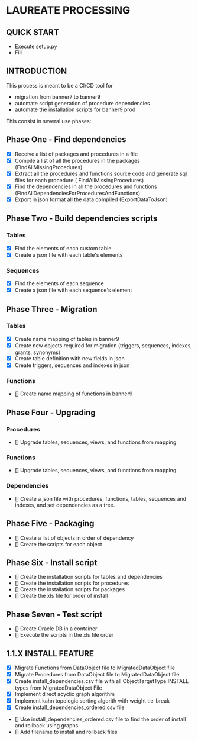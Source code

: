 # LAUREATE PROCESSING

## QUICK START

- Execute setup.py
- Fill

## INTRODUCTION

This process is meant to be a CI/CD tool for

- migration from banner7 to banner9
- automate script generation of procedure dependencies
- automate the installation scripts for banner9 prod

This consist in several use phases:

## Phase One - Find dependencies

- [x] Receive a list of packages and procedures in a file
- [x] Compile a list of all the procedures in the packages (FindAllMissingProcedures)
- [x] Extract all the procedures and functions source code and generate sql files for each procedure (
  FindAllMissingProcedures)
- [x] Find the dependencies in all the procedures and functions (FindAllDependenciesForProceduresAndFunctions)
- [x] Export in json format all the data compiled (ExportDataToJson)

## Phase Two - Build dependencies scripts

### Tables

- [x] Find the elements of each custom table
- [x] Create a json file with each table's elements

### Sequences

- [x] Find the elements of each sequence
- [x] Create a json file with each sequence's element

## Phase Three - Migration

### Tables

- [x] Create name mapping of tables in banner9
- [x] Create new objects required for migration (triggers, sequences, indexes, grants, synonyms)
- [x] Create table definition with new fields in json
- [x] Create triggers, sequences and indexes in json

### Functions

- [] Create name mapping of functions in banner9

## Phase Four - Upgrading

### Procedures

- [] Upgrade tables, sequences, views, and functions from mapping

### Functions

- [] Upgrade tables, sequences, views, and functions from mapping

### Dependencies

- [] Create a json file with procedures, functions, tables, sequences and indexes, and set dependencies as a tree.

## Phase Five - Packaging

- [] Create a list of objects in order of dependency
- [] Create the scripts for each object

## Phase Six - Install script

- [] Create the installation scripts for tables and dependencies
- [] Create the installation scripts for procedures
- [] Create the installation scripts for packages
- [] Create the xls file for order of install

## Phase Seven - Test script

- [] Create Oracle DB in a container
- [] Execute the scripts in the xls file order

## 1.1.X INSTALL FEATURE

- [x] Migrate Functions from DataObject file to MigratedDataObject file
- [x] Migrate Procedures from DataObject file to MigratedDataObject file
- [x] Create install_dependencies.csv file with all ObjectTargetType.INSTALL types from MigratedDataObject File
- [x] Implement direct acyclic graph algorithm
- [x] Implement kahn topologic sorting algorith with weight tie-break
- [x] Create install_dependencies_ordered.csv file
- [] Use install_dependencies_ordered.csv file to find the order of install and rollback using graphs
- [] Add filename to install and rollback files

